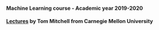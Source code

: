 <h4>Machine Learning course - Academic year 2019-2020</h4>
<h4><a href="http://www.cs.cmu.edu/~tom/10701_sp11/lectures.shtml">Lectures</a> by Tom Mitchell from Carnegie Mellon University</h4>
